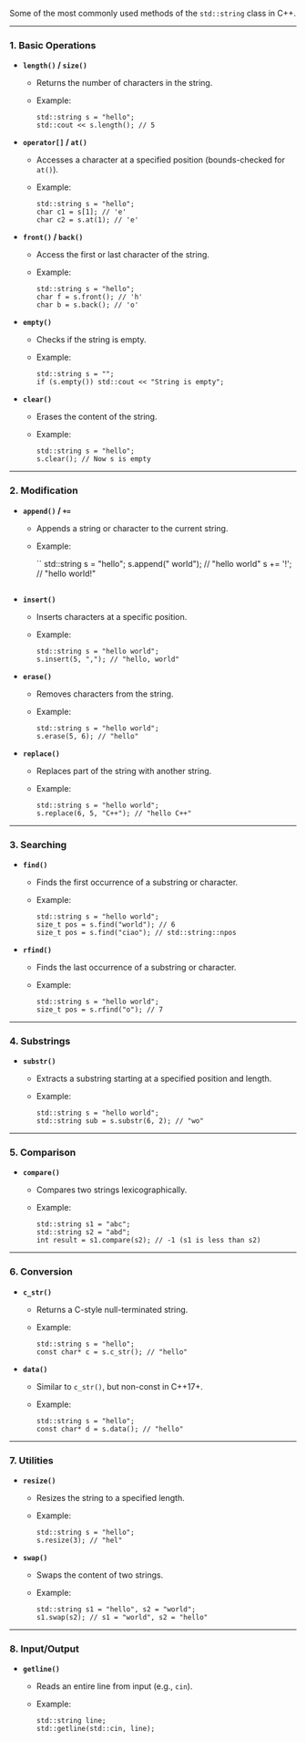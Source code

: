
Some of the most commonly used methods of the `std::string` class in C++.

* * *

### 1\. **Basic Operations**

*   **`length()` / `size()`**
    
    *   Returns the number of characters in the string.
    *   Example:
        
        ```
        std::string s = "hello";
        std::cout << s.length(); // 5
        ```
        
*   **`operator[]` / `at()`**
    
    *   Accesses a character at a specified position (bounds-checked for `at()`).
    *   Example:
        
        ```
        std::string s = "hello";
        char c1 = s[1]; // 'e'
        char c2 = s.at(1); // 'e'
        ```
        
*   **`front()` / `back()`**
    
    *   Access the first or last character of the string.
    *   Example:
        
        ```
        std::string s = "hello";
        char f = s.front(); // 'h'
        char b = s.back(); // 'o'
        ```

*   **`empty()`**
    
    *   Checks if the string is empty.
    *   Example:
        
        ```
        std::string s = "";
        if (s.empty()) std::cout << "String is empty";
        ```
        
*   **`clear()`**
    
    *   Erases the content of the string.
    *   Example:
        
        ```
        std::string s = "hello";
        s.clear(); // Now s is empty
        ```
        

* * *

### 2\. **Modification**
        
*   **`append()` / `+=`**
    
    *   Appends a string or character to the current string.
    *   Example:
        
        ``
        std::string s = "hello";
        s.append(" world"); // "hello world"
        s += '!'; // "hello world!"
        ```
        
*   **`insert()`**
    
    *   Inserts characters at a specific position.
    *   Example:
        
        ```
        std::string s = "hello world";
        s.insert(5, ","); // "hello, world"
        ```
        
*   **`erase()`**
    
    *   Removes characters from the string.
    *   Example:
        
        ```
        std::string s = "hello world";
        s.erase(5, 6); // "hello"
        ```
        
*   **`replace()`**
    
    *   Replaces part of the string with another string.
    *   Example:
        
        ```
        std::string s = "hello world";
        s.replace(6, 5, "C++"); // "hello C++"
        ```
        

* * *

### 3\. **Searching**

*   **`find()`**
    
    *   Finds the first occurrence of a substring or character.
    *   Example:
        
        ```
        std::string s = "hello world";
        size_t pos = s.find("world"); // 6
        size_t pos = s.find("ciao"); // std::string::npos
        ```
        
*   **`rfind()`**
    
    *   Finds the last occurrence of a substring or character.
    *   Example:
        
        ```
        std::string s = "hello world";
        size_t pos = s.rfind("o"); // 7
        ```
        
* * *

### 4\. **Substrings**

*   **`substr()`**
    *   Extracts a substring starting at a specified position and length.
    *   Example:
        
        ```
        std::string s = "hello world";
        std::string sub = s.substr(6, 2); // "wo"
        ```
        

* * *

### 5\. **Comparison**

*   **`compare()`**
    *   Compares two strings lexicographically.
    *   Example:
        
        ```
        std::string s1 = "abc";
        std::string s2 = "abd";
        int result = s1.compare(s2); // -1 (s1 is less than s2)
        ```
        

* * *

### 6\. **Conversion**

*   **`c_str()`**
    
    *   Returns a C-style null-terminated string.
    *   Example:
        
        ```
        std::string s = "hello";
        const char* c = s.c_str(); // "hello"
        ```
        
*   **`data()`**
    
    *   Similar to `c_str()`, but non-const in C++17+.
    *   Example:
        
        ```
        std::string s = "hello";
        const char* d = s.data(); // "hello"
        ```
        

* * *

### 7\. **Utilities**

*   **`resize()`**
    
    *   Resizes the string to a specified length.
    *   Example:
        
        ```
        std::string s = "hello";
        s.resize(3); // "hel"
        ```
        
*   **`swap()`**
    
    *   Swaps the content of two strings.
    *   Example:
        
        ```
        std::string s1 = "hello", s2 = "world";
        s1.swap(s2); // s1 = "world", s2 = "hello"
        ```
        

* * *

### 8\. **Input/Output**

*   **`getline()`**
    *   Reads an entire line from input (e.g., `cin`).
    *   Example:
        
        ```
        std::string line;
        std::getline(std::cin, line);
        ```
        


